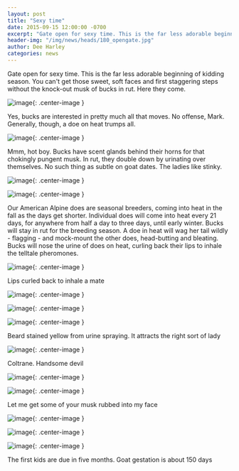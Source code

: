 ```yaml
---
layout: post
title: "Sexy time"
date: 2015-09-15 12:00:00 -0700
excerpt: "Gate open for sexy time. This is the far less adorable beginning of kidding season. You can't get ..."
header-img: "/img/news/heads/180_opengate.jpg"
author: Dee Harley
categories: news
---
```

Gate open for sexy time. This is the far less adorable beginning of
kidding season. You can't get those sweet, soft faces and first
staggering steps without the knock-out musk of bucks in rut. Here they
come.

![image](/img/news/180_confusion.jpg){: .center-image }

Yes, bucks are interested in pretty much all that moves. No offense,
Mark. Generally, though, a doe on heat trumps all.

![image](/img/news/180_groupsniff.jpg){: .center-image }

Mmm, hot boy. Bucks have scent glands behind their horns for that
chokingly pungent musk. In rut, they double down by urinating over
themselves. No such thing as subtle on goat dates. The ladies like
stinky.

![image](/img/news/180_girlsniffs.jpg){: .center-image }

![image](/img/news/180_sniffsair.jpg){: .center-image }

Our American Alpine does are seasonal breeders, coming into heat in
the fall as the days get shorter. Individual does will come into heat
every 21 days, for anywhere from half a day to three days, until early
winter. Bucks will stay in rut for the breeding season. A doe in heat
will wag her tail wildly - flagging - and mock-mount the other does,
head-butting and bleating. Bucks will nose the urine of does on heat,
curling back their lips to inhale the telltale pheromones.

![image](/img/news/180_billysniffs.jpg){: .center-image }

Lips curled back to inhale a mate

![image](/img/news/180_girlsniffsboy.jpg){: .center-image }

![image](/img/news/180_wetbeard.jpg){: .center-image }

![image](/img/news/180_yellowbeard.jpg){: .center-image }

Beard stained yellow from urine spraying. It attracts the right sort
of lady

![image](/img/news/180_coltrane.jpg){: .center-image }

Coltrane. Handsome devil

![image](/img/news/180_coltranegirlfriend.jpg){: .center-image }

![image](/img/news/180_brunogirlfriend.jpg){: .center-image }

Let me get some of your musk rubbed into my face

![image](/img/news/180_billychases.jpg){: .center-image }

![image](/img/news/180_brunoleg.jpg){: .center-image }

![image](/img/news/180_coltraneleg.jpg){: .center-image }

The first kids are due in five months. Goat gestation is about 150
days

